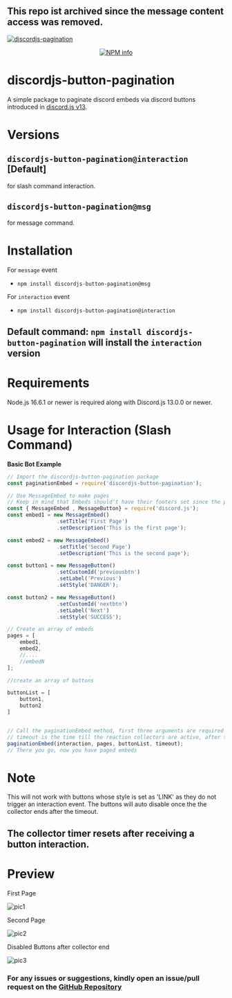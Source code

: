 ## This repo ist archived since the message content access was removed.

[![discordjs-pagination](https://user-images.githubusercontent.com/57099786/126899921-eb1e0728-ab64-4d28-a59c-835662957a8a.png)](https://npmjs.com/package/discordjs-button-pagination)

<div align="center">
  <p>
    <a href="https://npmjs.com/package/discordjs-button-pagination
/"><img src="https://nodei.co/npm/discordjs-button-pagination.png?downloads=true&stars=true" alt="NPM info" /></a>
  </p>
</div>

# discordjs-button-pagination
A simple package to paginate discord embeds via discord buttons introduced in [discord.js v13](https://github.com/discordjs/discord.js/tree/master).

# Versions

## `discordjs-button-pagination@interaction` [Default]
for slash command interaction.

## `discordjs-button-pagination@msg`
for message command.
# Installation
For `message` event
* `npm install discordjs-button-pagination@msg`

For `interaction` event
* `npm install discordjs-button-pagination@interaction`

## Default command: `npm install discordjs-button-pagination` will install the **`interaction`** version

# Requirements
Node.js 16.6.1 or newer is required along with Discord.js 13.0.0 or newer.


# Usage for Interaction (Slash Command)
__Basic Bot Example__
```js
// Import the discordjs-button-pagination package
const paginationEmbed = require('discordjs-button-pagination');

// Use MessageEmbed to make pages
// Keep in mind that Embeds should't have their footers set since the pagination method sets page info there
const { MessageEmbed , MessageButton} = require('discord.js');
const embed1 = new MessageEmbed()
                .setTitle('First Page')
                .setDescription('This is the first page');

const embed2 = new MessageEmbed()
                .setTitle('Second Page')
                .setDescription('This is the second page');

const button1 = new MessageButton()
                .setCustomId('previousbtn')
                .setLabel('Previous')
                .setStyle('DANGER');

const button2 = new MessageButton()
                .setCustomId('nextbtn')
                .setLabel('Next')
                .setStyle('SUCCESS');

// Create an array of embeds
pages = [
	embed1,
	embed2,
	//....
	//embedN
];

//create an array of buttons

buttonList = [
    button1,
    button2
]


// Call the paginationEmbed method, first three arguments are required
// timeout is the time till the reaction collectors are active, after this you can't change pages (in ms), defaults to 120000
paginationEmbed(interaction, pages, buttonList, timeout);
// There you go, now you have paged embeds
```

# Note
This will not work with buttons whose style is set as 'LINK' as they do not trigger an interaction event. The buttons will auto disable once the the collector ends after the timeout.
## The collector timer resets after receiving a button interaction.

# Preview

First Page

![pic1](https://user-images.githubusercontent.com/57099786/126900536-0daa030b-eaae-4a00-ad1c-912a2a5ca6af.PNG)



Second Page

![pic2](https://user-images.githubusercontent.com/57099786/126900544-96fd0163-26f8-44b4-b823-f84756ae0028.PNG)



Disabled Buttons after collector end

![pic3](https://user-images.githubusercontent.com/57099786/126900553-b9ab9cb7-1dfd-45ae-9e31-469b249f0c18.PNG)



### For any issues or suggestions, kindly open an issue/pull request on the [**GitHub Repository**](https://github.com/ryzyx/discordjs-button-pagination)

